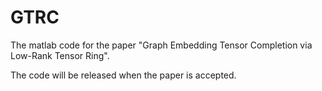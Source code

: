 # GTRC
The matlab code for the paper "Graph Embedding Tensor Completion via Low-Rank Tensor Ring".

The code will be released when the paper is accepted.
